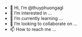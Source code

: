 - 👋 Hi, I’m @thuyphuongagl
- 👀 I’m interested in ...
- 🌱 I’m currently learning ...
- 💞️ I’m looking to collaborate on ...
- 📫 How to reach me ...

<!---
thuyphuongagl/thuyphuongagl is a ✨ special ✨ repository because its `README.md` (this file) appears on your GitHub profile.
You can click the Preview link to take a look at your changes.
--->

